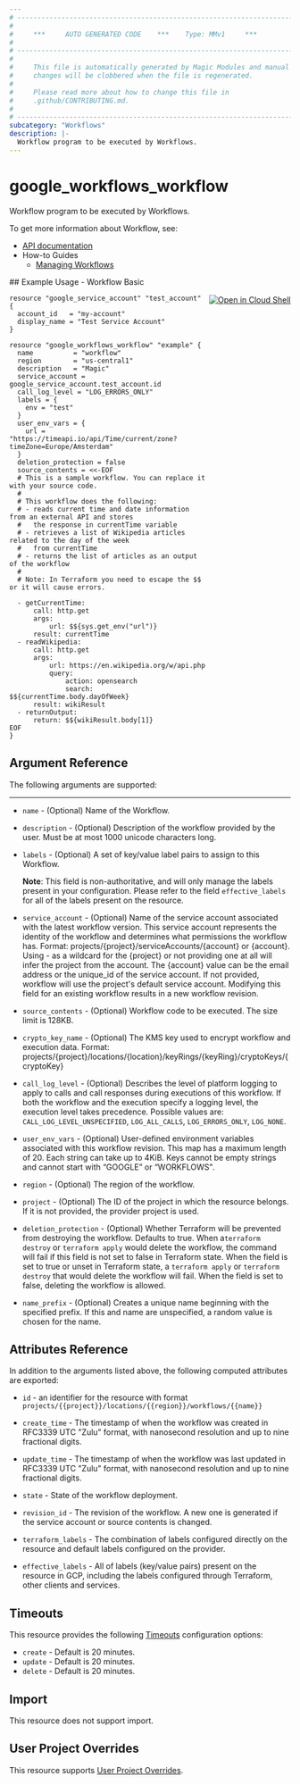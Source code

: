 ```yaml
---
# ----------------------------------------------------------------------------
#
#     ***     AUTO GENERATED CODE    ***    Type: MMv1     ***
#
# ----------------------------------------------------------------------------
#
#     This file is automatically generated by Magic Modules and manual
#     changes will be clobbered when the file is regenerated.
#
#     Please read more about how to change this file in
#     .github/CONTRIBUTING.md.
#
# ----------------------------------------------------------------------------
subcategory: "Workflows"
description: |-
  Workflow program to be executed by Workflows.
---
```


# google_workflows_workflow

Workflow program to be executed by Workflows.


To get more information about Workflow, see:

* [API documentation](https://cloud.google.com/workflows/docs/reference/rest/v1/projects.locations.workflows)
* How-to Guides
    * [Managing Workflows](https://cloud.google.com/workflows/docs/creating-updating-workflow)

<div class = "oics-button" style="float: right; margin: 0 0 -15px">
  <a href="https://console.cloud.google.com/cloudshell/open?cloudshell_git_repo=https%3A%2F%2Fgithub.com%2Fterraform-google-modules%2Fdocs-examples.git&cloudshell_image=gcr.io%2Fcloudshell-images%2Fcloudshell%3Alatest&cloudshell_print=.%2Fmotd&cloudshell_tutorial=.%2Ftutorial.md&cloudshell_working_dir=workflow_basic&open_in_editor=main.tf" target="_blank">
    <img alt="Open in Cloud Shell" src="//gstatic.com/cloudssh/images/open-btn.svg" style="max-height: 44px; margin: 32px auto; max-width: 100%;">
  </a>
</div>
## Example Usage - Workflow Basic


```hcl
resource "google_service_account" "test_account" {
  account_id   = "my-account"
  display_name = "Test Service Account"
}

resource "google_workflows_workflow" "example" {
  name          = "workflow"
  region        = "us-central1"
  description   = "Magic"
  service_account = google_service_account.test_account.id
  call_log_level = "LOG_ERRORS_ONLY"
  labels = {
    env = "test"
  }
  user_env_vars = {
    url = "https://timeapi.io/api/Time/current/zone?timeZone=Europe/Amsterdam"
  }
  deletion_protection = false
  source_contents = <<-EOF
  # This is a sample workflow. You can replace it with your source code.
  #
  # This workflow does the following:
  # - reads current time and date information from an external API and stores
  #   the response in currentTime variable
  # - retrieves a list of Wikipedia articles related to the day of the week
  #   from currentTime
  # - returns the list of articles as an output of the workflow
  #
  # Note: In Terraform you need to escape the $$ or it will cause errors.

  - getCurrentTime:
      call: http.get
      args:
          url: $${sys.get_env("url")}
      result: currentTime
  - readWikipedia:
      call: http.get
      args:
          url: https://en.wikipedia.org/w/api.php
          query:
              action: opensearch
              search: $${currentTime.body.dayOfWeek}
      result: wikiResult
  - returnOutput:
      return: $${wikiResult.body[1]}
EOF
}
```

## Argument Reference

The following arguments are supported:



- - -


* `name` -
  (Optional)
  Name of the Workflow.

* `description` -
  (Optional)
  Description of the workflow provided by the user. Must be at most 1000 unicode characters long.

* `labels` -
  (Optional)
  A set of key/value label pairs to assign to this Workflow.

  **Note**: This field is non-authoritative, and will only manage the labels present in your configuration.
  Please refer to the field `effective_labels` for all of the labels present on the resource.

* `service_account` -
  (Optional)
  Name of the service account associated with the latest workflow version. This service
  account represents the identity of the workflow and determines what permissions the workflow has.
  Format: projects/{project}/serviceAccounts/{account} or {account}.
  Using - as a wildcard for the {project} or not providing one at all will infer the project from the account.
  The {account} value can be the email address or the unique_id of the service account.
  If not provided, workflow will use the project's default service account.
  Modifying this field for an existing workflow results in a new workflow revision.

* `source_contents` -
  (Optional)
  Workflow code to be executed. The size limit is 128KB.

* `crypto_key_name` -
  (Optional)
  The KMS key used to encrypt workflow and execution data.
  Format: projects/{project}/locations/{location}/keyRings/{keyRing}/cryptoKeys/{cryptoKey}

* `call_log_level` -
  (Optional)
  Describes the level of platform logging to apply to calls and call responses during
  executions of this workflow. If both the workflow and the execution specify a logging level,
  the execution level takes precedence.
  Possible values are: `CALL_LOG_LEVEL_UNSPECIFIED`, `LOG_ALL_CALLS`, `LOG_ERRORS_ONLY`, `LOG_NONE`.

* `user_env_vars` -
  (Optional)
  User-defined environment variables associated with this workflow revision. This map has a maximum length of 20. Each string can take up to 4KiB. Keys cannot be empty strings and cannot start with “GOOGLE” or “WORKFLOWS".

* `region` -
  (Optional)
  The region of the workflow.

* `project` - (Optional) The ID of the project in which the resource belongs.
    If it is not provided, the provider project is used.

* `deletion_protection` - (Optional) Whether Terraform will be prevented from destroying the workflow. Defaults to true.
When a`terraform destroy` or `terraform apply` would delete the workflow,
the command will fail if this field is not set to false in Terraform state.
When the field is set to true or unset in Terraform state, a `terraform apply`
or `terraform destroy` that would delete the workflow will fail.
When the field is set to false, deleting the workflow is allowed.

* `name_prefix` - (Optional) Creates a unique name beginning with the
 specified prefix. If this and name are unspecified, a random value is chosen for the name.

## Attributes Reference

In addition to the arguments listed above, the following computed attributes are exported:

* `id` - an identifier for the resource with format `projects/{{project}}/locations/{{region}}/workflows/{{name}}`

* `create_time` -
  The timestamp of when the workflow was created in RFC3339 UTC "Zulu" format, with nanosecond resolution and up to nine fractional digits.

* `update_time` -
  The timestamp of when the workflow was last updated in RFC3339 UTC "Zulu" format, with nanosecond resolution and up to nine fractional digits.

* `state` -
  State of the workflow deployment.

* `revision_id` -
  The revision of the workflow. A new one is generated if the service account or source contents is changed.

* `terraform_labels` -
  The combination of labels configured directly on the resource
   and default labels configured on the provider.

* `effective_labels` -
  All of labels (key/value pairs) present on the resource in GCP, including the labels configured through Terraform, other clients and services.


## Timeouts

This resource provides the following
[Timeouts](https://developer.hashicorp.com/terraform/plugin/sdkv2/resources/retries-and-customizable-timeouts) configuration options:

- `create` - Default is 20 minutes.
- `update` - Default is 20 minutes.
- `delete` - Default is 20 minutes.

## Import

This resource does not support import.

## User Project Overrides

This resource supports [User Project Overrides](https://registry.terraform.io/providers/hashicorp/google/latest/docs/guides/provider_reference#user_project_override).
